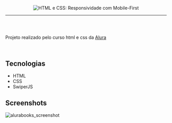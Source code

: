 <p align="center"> <img src="https://user-images.githubusercontent.com/106173624/198152499-38b9d231-025c-4221-8bdd-21af4d05fd25.png" alt="HTML e CSS: Responsividade com Mobile-First"> </p>
<hr>
<br/>

## []()

Projeto realizado pelo curso html e css da [Alura](https://www.alura.com.br/)

<br/>

## Tecnologias
* HTML
* CSS
* SwiperJS

## Screenshots
![alurabooks_screenshot](https://user-images.githubusercontent.com/106173624/198152713-474c97ff-9232-4bb5-b107-2c8d62094de7.png)

